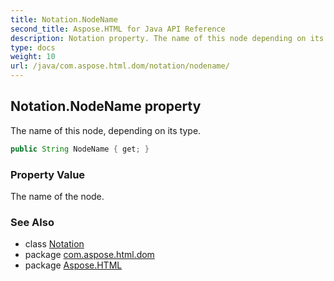 ```yaml
---
title: Notation.NodeName
second_title: Aspose.HTML for Java API Reference
description: Notation property. The name of this node depending on its type
type: docs
weight: 10
url: /java/com.aspose.html.dom/notation/nodename/
---
```

## Notation.NodeName property

The name of this node, depending on its type.

```java
public String NodeName { get; }
```

### Property Value

The name of the node.

### See Also

* class [Notation](../)
* package [com.aspose.html.dom](../../../com.aspose.html.dom/)
* package [Aspose.HTML](../../../)

